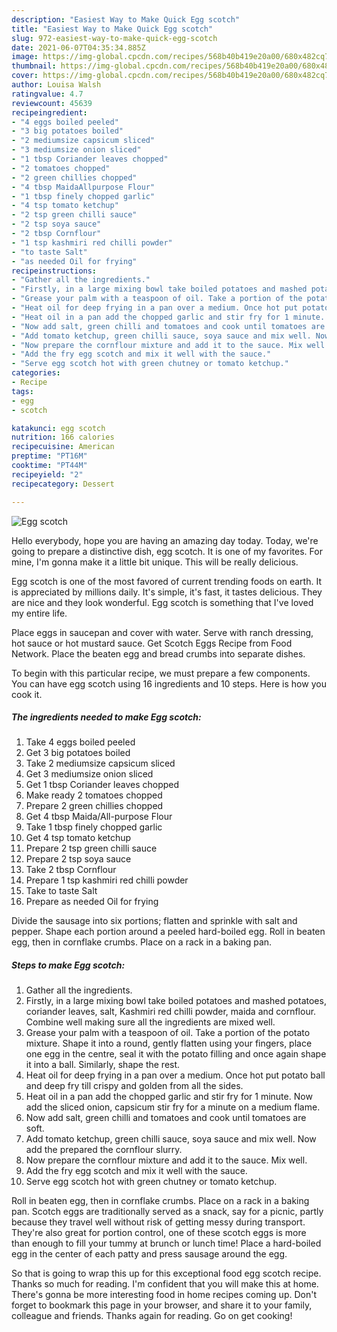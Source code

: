 ```yaml
---
description: "Easiest Way to Make Quick Egg scotch"
title: "Easiest Way to Make Quick Egg scotch"
slug: 972-easiest-way-to-make-quick-egg-scotch
date: 2021-06-07T04:35:34.885Z
image: https://img-global.cpcdn.com/recipes/568b40b419e20a00/680x482cq70/egg-scotch-recipe-main-photo.jpg
thumbnail: https://img-global.cpcdn.com/recipes/568b40b419e20a00/680x482cq70/egg-scotch-recipe-main-photo.jpg
cover: https://img-global.cpcdn.com/recipes/568b40b419e20a00/680x482cq70/egg-scotch-recipe-main-photo.jpg
author: Louisa Walsh
ratingvalue: 4.7
reviewcount: 45639
recipeingredient:
- "4 eggs boiled peeled"
- "3 big potatoes boiled"
- "2 mediumsize capsicum sliced"
- "3 mediumsize onion sliced"
- "1 tbsp Coriander leaves chopped"
- "2 tomatoes chopped"
- "2 green chillies chopped"
- "4 tbsp MaidaAllpurpose Flour"
- "1 tbsp finely chopped garlic"
- "4 tsp tomato ketchup"
- "2 tsp green chilli sauce"
- "2 tsp soya sauce"
- "2 tbsp Cornflour"
- "1 tsp kashmiri red chilli powder"
- "to taste Salt"
- "as needed Oil for frying"
recipeinstructions:
- "Gather all the ingredients."
- "Firstly, in a large mixing bowl take boiled potatoes and mashed potatoes, coriander leaves, salt, Kashmiri red chilli powder, maida and cornflour. Combine well making sure all the ingredients are mixed well."
- "Grease your palm with a teaspoon of oil. Take a portion of the potato mixture. Shape it into a round, gently flatten using your fingers, place one egg in the centre, seal it with the potato filling and once again shape it into a ball. Similarly, shape the rest."
- "Heat oil for deep frying in a pan over a medium. Once hot put potato ball and deep fry till crispy and golden from all the sides."
- "Heat oil in a pan add the chopped garlic and stir fry for 1 minute. Now add the sliced onion, capsicum stir fry for a minute on a medium flame."
- "Now add salt, green chilli and tomatoes and cook until tomatoes are soft."
- "Add tomato ketchup, green chilli sauce, soya sauce and mix well. Now add the prepared the cornflour slurry."
- "Now prepare the cornflour mixture and add it to the sauce. Mix well."
- "Add the fry egg scotch and mix it well with the sauce."
- "Serve egg scotch hot with green chutney or tomato ketchup."
categories:
- Recipe
tags:
- egg
- scotch

katakunci: egg scotch 
nutrition: 166 calories
recipecuisine: American
preptime: "PT16M"
cooktime: "PT44M"
recipeyield: "2"
recipecategory: Dessert

---
```



![Egg scotch](https://img-global.cpcdn.com/recipes/568b40b419e20a00/680x482cq70/egg-scotch-recipe-main-photo.jpg)

Hello everybody, hope you are having an amazing day today. Today, we're going to prepare a distinctive dish, egg scotch. It is one of my favorites. For mine, I'm gonna make it a little bit unique. This will be really delicious.

Egg scotch is one of the most favored of current trending foods on earth. It is appreciated by millions daily. It's simple, it's fast, it tastes delicious. They are nice and they look wonderful. Egg scotch is something that I've loved my entire life.

Place eggs in saucepan and cover with water. Serve with ranch dressing, hot sauce or hot mustard sauce. Get Scotch Eggs Recipe from Food Network. Place the beaten egg and bread crumbs into separate dishes.


To begin with this particular recipe, we must prepare a few components. You can have egg scotch using 16 ingredients and 10 steps. Here is how you cook it.

<!--inarticleads1-->

##### The ingredients needed to make Egg scotch:

1. Take 4 eggs boiled peeled
1. Get 3 big potatoes boiled
1. Take 2 mediumsize capsicum sliced
1. Get 3 mediumsize onion sliced
1. Get 1 tbsp Coriander leaves chopped
1. Make ready 2 tomatoes chopped
1. Prepare 2 green chillies chopped
1. Get 4 tbsp Maida/All-purpose Flour
1. Take 1 tbsp finely chopped garlic
1. Get 4 tsp tomato ketchup
1. Prepare 2 tsp green chilli sauce
1. Prepare 2 tsp soya sauce
1. Take 2 tbsp Cornflour
1. Prepare 1 tsp kashmiri red chilli powder
1. Take to taste Salt
1. Prepare as needed Oil for frying


Divide the sausage into six portions; flatten and sprinkle with salt and pepper. Shape each portion around a peeled hard-boiled egg. Roll in beaten egg, then in cornflake crumbs. Place on a rack in a baking pan. 

<!--inarticleads2-->

##### Steps to make Egg scotch:

1. Gather all the ingredients.
1. Firstly, in a large mixing bowl take boiled potatoes and mashed potatoes, coriander leaves, salt, Kashmiri red chilli powder, maida and cornflour. Combine well making sure all the ingredients are mixed well.
1. Grease your palm with a teaspoon of oil. Take a portion of the potato mixture. Shape it into a round, gently flatten using your fingers, place one egg in the centre, seal it with the potato filling and once again shape it into a ball. Similarly, shape the rest.
1. Heat oil for deep frying in a pan over a medium. Once hot put potato ball and deep fry till crispy and golden from all the sides.
1. Heat oil in a pan add the chopped garlic and stir fry for 1 minute. Now add the sliced onion, capsicum stir fry for a minute on a medium flame.
1. Now add salt, green chilli and tomatoes and cook until tomatoes are soft.
1. Add tomato ketchup, green chilli sauce, soya sauce and mix well. Now add the prepared the cornflour slurry.
1. Now prepare the cornflour mixture and add it to the sauce. Mix well.
1. Add the fry egg scotch and mix it well with the sauce.
1. Serve egg scotch hot with green chutney or tomato ketchup.


Roll in beaten egg, then in cornflake crumbs. Place on a rack in a baking pan. Scotch eggs are traditionally served as a snack, say for a picnic, partly because they travel well without risk of getting messy during transport. They&#39;re also great for portion control, one of these scotch eggs is more than enough to fill your tummy at brunch or lunch time! Place a hard-boiled egg in the center of each patty and press sausage around the egg. 

So that is going to wrap this up for this exceptional food egg scotch recipe. Thanks so much for reading. I'm confident that you will make this at home. There's gonna be more interesting food in home recipes coming up. Don't forget to bookmark this page in your browser, and share it to your family, colleague and friends. Thanks again for reading. Go on get cooking!
